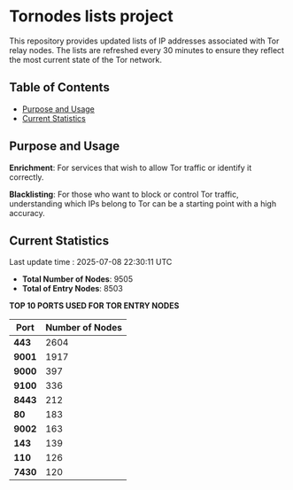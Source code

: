 # Tornodes lists project

This repository provides updated lists of IP addresses associated with Tor relay nodes. The lists are refreshed every 30 minutes to ensure they reflect the most current state of the Tor network.

## Table of Contents

- [Purpose and Usage](#purpose-and-usage)
- [Current Statistics](#current-statistics)


## Purpose and Usage

**Enrichment**: For services that wish to allow Tor traffic or identify it correctly.

**Blacklisting**: For those who want to block or control Tor traffic, understanding which IPs belong to Tor can be a starting point with a high accuracy.

## Current Statistics

Last update time : 2025-07-08 22:30:11 UTC

- **Total Number of Nodes**: 9505
- **Total of Entry Nodes**: 8503

**TOP 10 PORTS USED FOR TOR ENTRY NODES**

| **Port** | **Number of Nodes** |
|------|-----------------|
| **443**   | 2604  |
| **9001**   | 1917  |
| **9000**   | 397  |
| **9100**   | 336  |
| **8443**   | 212  |
| **80**   | 183  |
| **9002**   | 163  |
| **143**   | 139  |
| **110**   | 126  |
| **7430**   | 120  |

